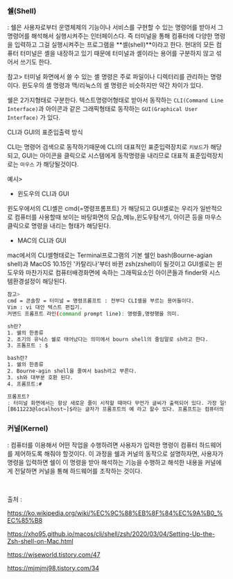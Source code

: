 

### 쉘(Shell)

 : 쉘은 사용자로부터 운영체제의 기능이나 서비스를 구현할 수 있는 명령어를 받아서 그 명령어를 해석해서 실행시켜주는 인터페이스다. 즉  터미널을 통해 컴퓨터에 다양한 명령을 입력하고 그걸 실행시켜주는 프로그램을 **셸(shell)**이라고 한다. 현대의 모든 컴퓨터 터미널은 셸을 내장하고 있기 때문에 터미널과 셸이라는 용어를 구분하지 않고 섞어서 쓰기도 한다.

 참고> 터미널 화면에서 쓸 수 있는 셸 명령은 주로 파일이나 디렉터리를 관리하는 명령이다. 윈도우의 셸 명령과 맥/리눅스의 셸 명령은 비슷하지만 약간 차이가 있다.

쉘은 2가지형태로 구분한다. 텍스트명령어형태로 받아서 동작하는 `CLI(Command Line Interface)`과  아이콘과 같은 그래픽형태로 동작하는 `GUI(Graphical User Interface)` 가 있다.



CLI과 GUI의 표준입출력 방식

CLI는 명령어 검색으로 동작하기때문에 CLI의 대표적인 표준입력장치로 `키보드`가 해당되고, GUI는 아이콘을 클릭으로 시스템에게 동작명령을 내리므로 대표적 표준입력장치로는 `마우스` 가 해당될것이다.

예시>

+  윈도우의 CLI과 GUI

윈도우에서의 CLI셸은 cmd(=명령프롬프트) 가  해당되고  GUI셸로는 우리가 일반적으로 컴퓨터를 사용할때 보이는 바탕화면의 모습,메뉴,윈도우탐색기, 아이콘 등을 마우스클릭으로 명령을 내리는 형태가 해당된다.



+ MAC의 CLI과 GUI

mac에서의 CLI셸형태로는 Terminal프로그램의 기본 쉘인 bash(Bourne-agian shell)과 MacOS 10.15인 '카탈리나'부터 바뀐 zsh(zshell)이 될것이고 GUI셸로는 윈도우와 마찬가지로 컴퓨터배경화면에 속하는 그래픽요소인 아이콘들과 finder와 시스템환경설정이 해당된다.



~~~bash
참고>
cmd = 콘솔창 = 터미널 = 명령프롬프트 : 전부다 CLI셸을 부르는 용어들이다.
Vim : vi 대안 텍스트 편집기.
커맨드 프롬프트 라인(command prompt line): 명령줄,명령행을 의미.

sh란?
1. 쉘의 한종류
2. 초기의 유닉스 쉘로 태어났다는 의미에서 bourn shell의 줄임말로 sh라고 한다.
3. 프톰프트 : $

bash란?
1. 쉘의 한종류
2. Bourne-agin shell을 줄여서 bash라고 부른다.
3. sh와 대부분 호환 된다.
4. 프롬프트:#

프롬프트?
: 터미널 화면에서는 항상 새로운 줄이 시작할 때마다 무언가 글씨가 출력되어 있다. 가장 일반적으로 나오는 것이 $(달러 표시) 기호이다. 그리고 $ 기호 앞에 사용자 이름이나 컴퓨터 이름, 혹은 현재 디렉터리 위치 등 다른 글자들이 있을 수도 있다. 이를 프롬프트(prompt)라고 한다.
[B611223@localhost~]$라는 글자가 프롬프트의 예 라고 할수 있다. 프롬프트는 컴퓨터의 현재 상태 등을 보여주는 동시에 셸이 사용자의 명령을 받을 준비가 되었다는 것을 알려준다. 프롬프트가 나오면 사용자는 키보드로 명령을 입력할 수 있다. 그리고 셸, 터미널, 콘솔이라는 의미로 프롬프트라는 말을 쓰기도 한다.

~~~



### 커널(Kernel)

:  컴퓨터를 이용해서 어떤 작업을 수행하려면 사용자가 입력한 명령이 컴퓨터 하드웨어를 제어하도록 해줘야 할것이다. 이 과정을 쉘과 커널의 동작으로 설명하자면, 사용자가 명령을 입력하면 쉘이 이 명령을 받아 해석하는 기능을 수행하고 해석한 내용을 커널에게 전달하면 커널을 통해 하드웨어를 조작하는 것이다.

﻿



출처 :

https://ko.wikipedia.org/wiki/%EC%9C%88%EB%8F%84%EC%9A%B0_%EC%85%B8

https://xho95.github.io/macos/cli/shell/zsh/2020/03/04/Setting-Up-the-Zsh-shell-on-Mac.html

https://wiseworld.tistory.com/47

https://mjmjmj98.tistory.com/34

